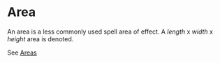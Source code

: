 # Area

An area is a less commonly used spell area of effect. A $length$ x $width$ x $height$ area is denoted.

See [Areas]({AOE}%20Area%20of%20Effect.md#Areas)
